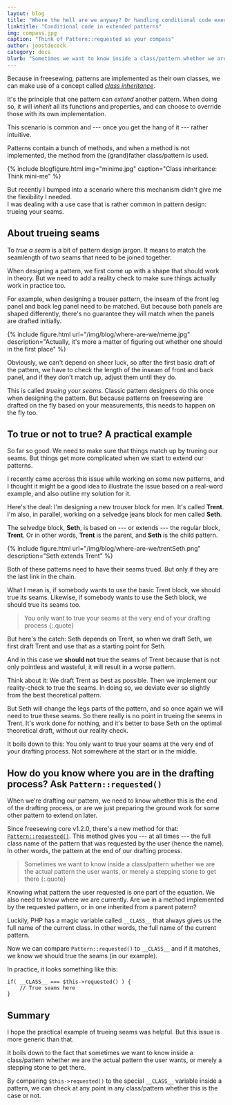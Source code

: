 ```yaml
---
layout: blog
title: "Where the hell are we anyway? Or handling conditional code execution in extended patterns"
linktitle: "Conditional code in extended patterns"
img: compass.jpg
caption: "Think of Pattern::requested as your compass"
author: joostdecock
category: docs
blurb: "Sometimes we want to know inside a class/pattern whether we are the actual pattern the user wants, or merely a stepping stone to get there."
---
```

Because in freesewing, patterns are implemented as their own classes, 
we can make use of a concept called 
*[class inheritance](https://en.wikipedia.org/wiki/Inheritance_(object-oriented_programming))*.

It's the principle that one pattern can *extend* another pattern. When doing so, it will *inherit* all its functions and properties, and can choose to override those with its own implementation.

This scenario is common and --- once you get the hang of it --- rather intuitive.

Patterns contain a bunch of methods, and when a method is not implemented, the method from the (grand)father class/pattern is used.

{% include blogfigure.html img="minime.jpg" caption="Class inheritance: Think mini-me" %}

But recently I bumped into a scenario where this mechanism didn't give me the flexibility I needed.  
I was dealing with a use case that is rather common in pattern design: trueing your seams.

## About trueing seams 

To *true a seam* is a bit of pattern design jargon. It means to match the seamlength of two seams that need to be joined together.

When designing a pattern, we first come up with a shape that should work in theory. But we need to add a reality check to make sure things actually work in practice too.

For example, when designing a trouser pattern, the inseam of the front leg panel and back leg panel need to be matched. But because both panels are shaped differently, there's no guarantee they will match when the panels are drafted initially.

{% include figure.html url="/img/blog/where-are-we/meme.jpg" description="Actually, it's more a matter of figuring out whether one should in the first place" %}

Obviously, we can't depend on sheer luck, so after the first basic draft of the pattern, we have to check the length of the inseam of front and back panel, and if they don't match up, adjust them until they do.

This is called *trueing your seams*. Classic pattern designers do this once when designing the pattern. But because patterns on freesewing are drafted on the fly based on your measurements, this needs to happen on the fly too.

## To true or not to true? A practical example

So far so good. We need to make sure that things match up by trueing our seams. But things get more complicated when we start to extend our patterns.

I recently came accross this issue while working on some new patterns, and I thought it might be a good idea to illustrate the issue based on a real-word example, and also outline my solution for it.

Here's the deal: I'm designing a new trouser block for men. It's called **Trent**. I'm also, in parallel, working on a selvedge jeans block for men called **Seth**.

The selvedge block, **Seth**, is based on --- or extends --- the regular block, **Trent**. Or in other words, **Trent** is the parent, and **Seth** is the child pattern.

{% include figure.html url="/img/blog/where-are-we/trentSeth.png" description="Seth extends Trent" %}

Both of these patterns need to have their seams trued. But only if they are the last link in the chain.

What I mean is, if somebody wants to use the basic Trent block, we should true its seams. Likewise, if somebody wants to use the Seth block, we should true its seams too. 

> You only want to true your seams at the very end of your drafting process
{:.quote}

But here's the catch: Seth depends on Trent, so when we draft Seth, we first draft Trent and use that as a starting point for Seth.

And in this case we **should not**  true the seams of Trent because that is not only pointless and wasteful, it will result in a worse pattern.

Think about it: We draft Trent as best as possible. Then we implement our reality-check to true the seams. In doing so, we deviate ever so slightly from the best theoretical pattern.

But Seth will change the legs parts of the pattern, and so once again we will need to true these seams. So there really is no point in trueing the seems in Trent. It's work done for nothing, and it's better to base Seth on the optimal theoretical draft, without our reality check.

It boils down to this: You only want to true your seams at the very end of your drafting process. Not somewhere at the start or in the middle.

## How do you know where you are in the drafting process? Ask `Pattern::requested()`

When we're drafting our pattern, we need to know whether this is the end of the drafting process, or are we just preparing the ground work for some other pattern to extend on later.

Since freesewing core v1.2.0, there's a new method for that: [`Pattern::requested()`](/docs/core/classdocs/patterns/core/pattern#requested). 
This method gives you --- at all times --- the full class name of the pattern that was requested by the user (hence the name). In other words, the pattern at the end of our drafting process.

> Sometimes we want to know inside a class/pattern whether we are the actual pattern the user wants, or merely a stepping stone to get there
{:.quote}

Knowing what pattern the user requested is one part of the equation. We also need to know where we are currently. Are we in a method implemented by the requested pattern, or in one inherited from a parent patern?

Luckily, PHP has a magic variable called `__CLASS__` that always gives us the full name of the current class. In other words, the full name of the current pattern.

Now we can compare `Pattern::requested()` to `__CLASS__` and if it matches, we know we should true the seams (in our example).

In practice, it looks something like this:

```php?start_inline
if( __CLASS__ === $this->requested() ) {
    // True seams here
}
```

## Summary

I hope the practical example of trueing seams was helpful. But this issue is more generic than that. 

It boils down to the fact that sometimes we want to know inside a class/pattern whether we are the actual pattern the user wants, or merely a stepping stone to get there.

By comparing `$this->requested()` to the special `__CLASS__` variable inside a pattern, we can check at any point in any class/pattern whether this is the case or not.

